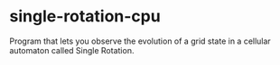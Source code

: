 # single-rotation-cpu
Program that lets you observe the evolution of a grid state in a cellular automaton called Single Rotation.
